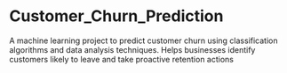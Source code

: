 # Customer_Churn_Prediction
A machine learning project to predict customer churn using classification algorithms and data analysis techniques. Helps businesses identify customers likely to leave and take proactive retention actions

